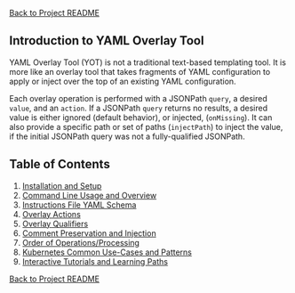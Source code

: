 [Back to Project README](../README.md)


## Introduction to YAML Overlay Tool

YAML Overlay Tool (YOT) is not a traditional text-based templating tool. It is more like an overlay tool that takes fragments of YAML configuration to apply or inject over the top of an existing YAML configuration.     

Each overlay operation is performed with a JSONPath `query`, a desired `value`, and an `action`.  If a JSONPath `query` returns no results, a desired value is either ignored (default behavior), or injected, (`onMissing`). It can also provide a specific path or set of paths (`injectPath`) to inject the value, if the initial JSONPath query was not a fully-qualified JSONPath.  

## Table of Contents
1. [Installation and Setup](sections/setup.md)
1. [Command Line Usage and Overview](sections/usage.md)
1. [Instructions File YAML Schema](sections/instructionsFile.md)
1. [Overlay Actions](sections/actions.md)
1. [Overlay Qualifiers](sections/qualifiers.md)
1. [Comment Preservation and Injection](sections/comments.md)
1. [Order of Operations/Processing](sections/orderOfOperations.md)
1. [Kubernetes Common Use-Cases and Patterns](sections/kubernetesUseCases.md)
1. [Interactive Tutorials and Learning Paths](sections/tutorials.md)


[Back to Project README](../README.md)
